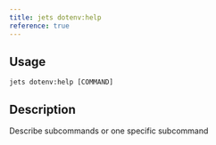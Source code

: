 ```yaml
---
title: jets dotenv:help
reference: true
---
```


## Usage

    jets dotenv:help [COMMAND]

## Description

Describe subcommands or one specific subcommand



